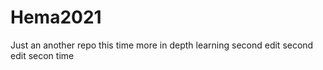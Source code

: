 # Hema2021
Just an another repo
this time more in depth learning
second edit second edit secon time
